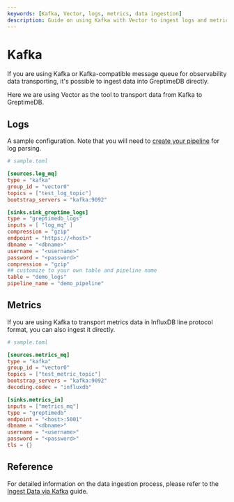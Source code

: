 ```yaml
---
keywords: [Kafka, Vector, logs, metrics, data ingestion]
description: Guide on using Kafka with Vector to ingest logs and metrics data into GreptimeCloud.
---
```


# Kafka

If you are using Kafka or Kafka-compatible message queue for observability data
transporting, it's possible to ingest data into GreptimeDB directly.

Here we are using Vector as the tool to transport data from Kafka to GreptimeDB.

## Logs

A sample configuration. Note that you will need to [create your
pipeline](https://docs.greptime.com/nightly/user-guide/logs/pipeline-config/) for log
parsing.

```toml
# sample.toml

[sources.log_mq]
type = "kafka"
group_id = "vector0"
topics = ["test_log_topic"]
bootstrap_servers = "kafka:9092"

[sinks.sink_greptime_logs]
type = "greptimedb_logs"
inputs = [ "log_mq" ]
compression = "gzip"
endpoint = "https://<host>"
dbname = "<dbname>"
username = "<username>"
password = "<password>"
compression = "gzip"
## customize to your own table and pipeline name
table = "demo_logs"
pipeline_name = "demo_pipeline"
```

## Metrics

If you are using Kafka to transport metrics data in InfluxDB line protocol
format, you can also ingest it directly.

```toml
# sample.toml

[sources.metrics_mq]
type = "kafka"
group_id = "vector0"
topics = ["test_metric_topic"]
bootstrap_servers = "kafka:9092"
decoding.codec = "influxdb"

[sinks.metrics_in]
inputs = ["metrics_mq"]
type = "greptimedb"
endpoint = "<host>:5001"
dbname = "<dbname>"
username = "<username>"
password = "<password>"
tls = {}
```

## Reference

For detailed information on the data ingestion process, please refer to the [Ingest Data via Kafka](https://docs.greptime.com/nightly/user-guide/ingest-data/for-observability/kafka) guide.

